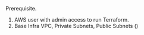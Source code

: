 Prerequisite.

1. AWS user with admin access to run Terraform.
2. Base Infra VPC, Private Subnets, Public Subnets ()